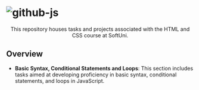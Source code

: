 # ![github-js](https://github.com/MstMustafa/HTML-CSS/assets/141492875/299a634d-4e22-4969-8114-1eba9d60c94f)

<div align="center">
    <p>This repository houses tasks and projects associated with the HTML and CSS course at SoftUni.</p>
</div>

## Overview
- **Basic Syntax, Conditional Statements and Loops**: This section includes tasks aimed at developing proficiency in basic syntax, conditional statements, and loops in JavaScript.

